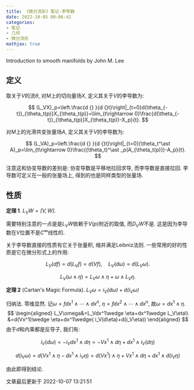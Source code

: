```yaml
---
title: 《微分流形》笔记-李导数
date: 2022-10-05 00:06:41
categories: 
- 笔记
- 几何
- 微分流形
mathjax: true
---
```


Introduction to smooth manifolds by John M. Lee

## 定义

取关于$V$的流$\theta,$ 对$M$上的切向量场$X,$ 定义其关于$V$的李导数为:


$$
(L_VX)_p=\left.\frac{d {} }{d {}t}\right|_{t=0}d(\theta_{-t})_{\theta_t(p)}X_{\theta_t(p)}=\lim_{t\rightarrow 0}\frac{d(\theta_{-t})_{\theta_t(p)}X_{\theta_t(p)}-X_p}{t}.
$$



对$M$上的光滑共变张量场$A,$ 定义其关于$V$的李导数为:


$$
(L_VA)_p=\left.\frac{d {} }{d {}t}\right|_{t=0}(\theta_t^\ast A)_p=\lim_{t\rightarrow 0}\frac{(\theta_t)^\ast _p(A_{\theta_t(p)})-A_p}{t}.
$$


注意这和协变导数的差别是: 协变导数是平移地拉回求导, 而李导数是直接拉回.
李导数可定义在一般的张量场上, 得到的也是同样类型的张量场.

## 性质

**定理 1**. *$L_VW=[V,W].$* 

需要特别注意的一点是是$L_VW$依赖于$V(p)$附近的取值, 而$D_VW$不是.
这是因为李导数在$V$位置不是$C^\infty$线性的.

关于李导数直接的性质有它关于张量积, 缩并满足Leibniz法则.
一些常用的好的性质是它在微分形式上的作用:



$$
L_V(df)=d(L_Vf)=d(Vf),\quad L_V(d\omega)=d(L_V\omega).
$$





$$
L_V(\omega\wedge\eta)=L_V\omega\wedge\eta+\omega\wedge L_V\eta.
$$



**定理 2** (Cartan's Magic Formula). *$L_V\omega=i_V(d\omega)+d(i_V\omega)$* 

归纳法. 零维显然. 记$\omega=fdx^1\wedge\cdots\wedge dx^n,$
$\eta=fdx^2\wedge\cdots\wedge dx^n,$ 故$\omega=dx^1\wedge \eta.$
$$
\begin{aligned}
 L_V\omega&=L_Vdx^1\wedge \eta+dx^1\wedge L_V\eta\\
 &=d(Vx^1)\wedge \eta+dx^1\wedge( i_V(d\eta)+d(i_V\eta))
 \end{aligned}
$$
 由于$d$和内乘都是反导子, 我们有:


$$
i_V(d\omega)=-i_Vdx^1\wedge d\eta=-Vx^1\wedge d\eta +dx^1\wedge i_V(d\eta)
$$




$$
d(i_V\omega)=d(Vx^1\wedge\eta-dx^1\wedge i_V\eta)=d(Vx^1)\wedge \eta +Vx^1 \wedge d\eta+dx^1\wedge d(i_V\eta)
$$


由此即得到结论.

文章最后更新于 2022-10-07 13:21:51 
